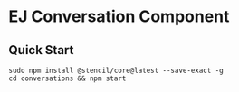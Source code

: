 # EJ Conversation Component

## Quick Start

	sudo npm install @stencil/core@latest --save-exact -g
	cd conversations && npm start
